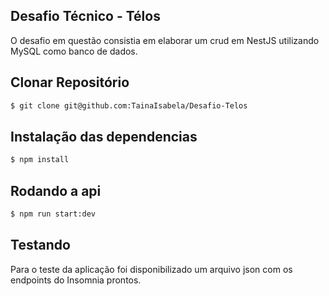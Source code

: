 
## Desafio Técnico - Télos

O desafio em questão consistia em elaborar um crud em NestJS utilizando MySQL como banco de dados.

## Clonar Repositório

```bash
$ git clone git@github.com:TainaIsabela/Desafio-Telos
```

## Instalação das dependencias

```bash
$ npm install
```

## Rodando a api

```bash
$ npm run start:dev
```

## Testando

Para o teste da aplicação foi disponibilizado um arquivo json com os endpoints do Insomnia prontos.